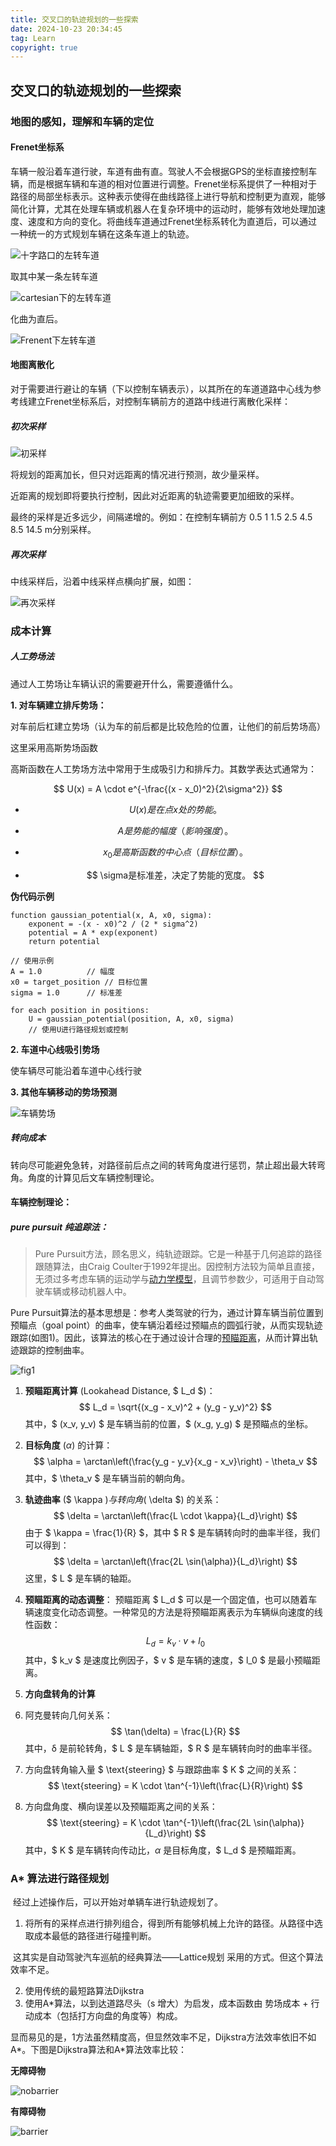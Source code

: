 ```yaml
---
title: 交叉口的轨迹规划的一些探索 
date: 2024-10-23 20:34:45
tag: Learn
copyright: true
---
```


## 交叉口的轨迹规划的一些探索

### 地图的感知，理解和车辆的定位

#### Frenet坐标系

​	车辆一般沿着车道行驶，车道有曲有直。驾驶人不会根据GPS的坐标直接控制车辆，而是根据车辆和车道的相对位置进行调整。Frenet坐标系提供了一种相对于路径的局部坐标表示。这种表示使得在曲线路径上进行导航和控制更为直观，能够简化计算，尤其在处理车辆或机器人在复杂环境中的运动时，能够有效地处理加速度、速度和方向的变化。将曲线车道通过Frenet坐标系转化为直道后，可以通过一种统一的方式规划车辆在这条车道上的轨迹。

![十字路口的左转车道](https://resource-un4.pages.dev/article/image-20241023192511211.png)

取其中某一条左转车道

![cartesian下的左转车道](https://resource-un4.pages.dev/article/99f21b22596e38e627bbfe1d7c12281.png)

化曲为直后。

![Frenent下左转车道](https://resource-un4.pages.dev/article/f81974d941ceca5c06d6bff87514dd0.png)

#### 地图离散化

对于需要进行避让的车辆（下以控制车辆表示），以其所在的车道道路中心线为参考线建立Frenet坐标系后，对控制车辆前方的道路中线进行离散化采样：

##### 初次采样

![初采样](https://resource-un4.pages.dev/article/3f3c068b5c6e4d51aa16c0216d79d62.jpg)

将规划的距离加长，但只对远距离的情况进行预测，故少量采样。

近距离的规划即将要执行控制，因此对近距离的轨迹需要更加细致的采样。

最终的采样是近多远少，间隔递增的。例如：在控制车辆前方 0.5 1 1.5 2.5 4.5 8.5 14.5 m分别采样。

##### 再次采样

中线采样后，沿着中线采样点横向扩展，如图：

![再次采样](https://resource-un4.pages.dev/article/e1f55e54b8338defe6772d47ec9cf1a.jpg)

### 成本计算

##### 人工势场法

通过人工势场让车辆认识的需要避开什么，需要遵循什么。

**1. 对车辆建立排斥势场：**

对车前后杠建立势场（认为车的前后都是比较危险的位置，让他们的前后势场高）

这里采用高斯势场函数

高斯函数在人工势场方法中常用于生成吸引力和排斥力。其数学表达式通常为：

$$
U(x) = A \cdot e^{-\frac{(x - x_0)^2}{2\sigma^2}}
$$

- $$
	U(x) 是在点  x 处的势能。
	$$

- $$
	 A  是势能的幅度（影响强度）。
	$$

- $$
	 x_0 是高斯函数的中心点（目标位置）。
	$$

- $$
	\sigma是标准差，决定了势能的宽度。
	$$

**伪代码示例**

```plaintext
function gaussian_potential(x, A, x0, sigma):
    exponent = -(x - x0)^2 / (2 * sigma^2)
    potential = A * exp(exponent)
    return potential

// 使用示例
A = 1.0          // 幅度
x0 = target_position // 目标位置
sigma = 1.0      // 标准差

for each position in positions:
    U = gaussian_potential(position, A, x0, sigma)
    // 使用U进行路径规划或控制
```

**2. 车道中心线吸引势场**

使车辆尽可能沿着车道中心线行驶

**3. 其他车辆移动的势场预测**

![车辆势场](https://resource-un4.pages.dev/article/image-20241023202057114.png)

##### 转向成本

转向尽可能避免急转，对路径前后点之间的转弯角度进行惩罚，禁止超出最大转弯角。角度的计算见后文车辆控制理论。

#### 车辆控制理论：

##### pure pursuit 纯追踪法：

> Pure Pursuit方法，顾名思义，纯轨迹跟踪。它是一种基于几何追踪的路径跟随算法，由Craig Coulter于1992年提出。因控制方法较为简单且直接，无须过多考虑车辆的运动学与[动力学模型](https://zhida.zhihu.com/search?content_id=220718048&content_type=Article&match_order=1&q=动力学模型&zd_token=eyJhbGciOiJIUzI1NiIsInR5cCI6IkpXVCJ9.eyJpc3MiOiJ6aGlkYV9zZXJ2ZXIiLCJleHAiOjE3Mjk4NTc1ODAsInEiOiLliqjlipvlrabmqKHlnosiLCJ6aGlkYV9zb3VyY2UiOiJlbnRpdHkiLCJjb250ZW50X2lkIjoyMjA3MTgwNDgsImNvbnRlbnRfdHlwZSI6IkFydGljbGUiLCJtYXRjaF9vcmRlciI6MSwiemRfdG9rZW4iOm51bGx9.G7NdYXCtfJPEQC7vd8IHNRcFk56lqAXPdyc3JqeTu_E&zhida_source=entity)，且调节参数少，可适用于自动驾驶车辆或移动机器人中。

Pure Pursuit算法的基本思想是：参考人类驾驶的行为，通过计算车辆当前位置到预瞄点（goal point）的曲率，使车辆沿着经过预瞄点的圆弧行驶，从而实现轨迹跟踪(如图1)。因此，该算法的核心在于通过设计合理的[预瞄距离](https://zhida.zhihu.com/search?content_id=220718048&content_type=Article&match_order=1&q=预瞄距离&zd_token=eyJhbGciOiJIUzI1NiIsInR5cCI6IkpXVCJ9.eyJpc3MiOiJ6aGlkYV9zZXJ2ZXIiLCJleHAiOjE3Mjk4NTc1ODAsInEiOiLpooTnnoTot53nprsiLCJ6aGlkYV9zb3VyY2UiOiJlbnRpdHkiLCJjb250ZW50X2lkIjoyMjA3MTgwNDgsImNvbnRlbnRfdHlwZSI6IkFydGljbGUiLCJtYXRjaF9vcmRlciI6MSwiemRfdG9rZW4iOm51bGx9.51r_le0proaKahq_6TbVF2LVzqVUMunQzRrYOCQX8nM&zhida_source=entity)，从而计算出轨迹跟踪的控制曲率。

![fig1](https://resource-un4.pages.dev/article/image-20241023203621670.png)

1. **预瞄距离计算** (Lookahead Distance, $ L_d $)：
   $$
   L_d = \sqrt{(x_g - x_v)^2 + (y_g - y_v)^2}
   $$
   其中，$ (x_v, y_v) $ 是车辆当前的位置，$ (x_g, y_g) $ 是预瞄点的坐标。

2. **目标角度** ($\alpha$) 的计算：
   $$
   \alpha = \arctan\left(\frac{y_g - y_v}{x_g - x_v}\right) - \theta_v
   $$
   其中，$ \theta_v $ 是车辆当前的朝向角。

3. **轨迹曲率** ($ \kappa $) 与转向角 ($ \delta $) 的关系：
   $$
   \delta = \arctan\left(\frac{L \cdot \kappa}{L_d}\right)
   $$
   由于 $ \kappa = \frac{1}{R} $，其中 $ R $ 是车辆转向时的曲率半径，我们可以得到：
   $$
   \delta = \arctan\left(\frac{2L \sin(\alpha)}{L_d}\right)
   $$
   这里，$ L $ 是车辆的轴距。

4. **预瞄距离的动态调整**：
   预瞄距离 $ L_d $ 可以是一个固定值，也可以随着车辆速度变化动态调整。一种常见的方法是将预瞄距离表示为车辆纵向速度的线性函数：
   $$
   L_d = k_v \cdot v + l_0
   $$
   其中，$ k_v $ 是速度比例因子，$ v $ 是车辆的速度，$ l_0 $ 是最小预瞄距离。

5. **方向盘转角的计算**

1. 阿克曼转向几何关系：
   $$
   \tan(\delta) = \frac{L}{R}
   $$
   其中，δ  是前轮转角，$ L $ 是车辆轴距，$ R $ 是车辆转向时的曲率半径。

2. 方向盘转角输入量 $ \text{steering} $ 与跟踪曲率 $ K $ 之间的关系：
   $$
   \text{steering} = K \cdot \tan^{-1}\left(\frac{L}{R}\right)
   $$

3. 方向盘角度、横向误差以及预瞄距离之间的关系：
   $$
   \text{steering} = K \cdot \tan^{-1}\left(\frac{2L \sin(\alpha)}{L_d}\right)
   $$
   其中，$ K $ 是车辆转向传动比，$α$ 是目标角度，$ L_d $ 是预瞄距离。



### A* 算法进行路径规划

​	经过上述操作后，可以开始对单辆车进行轨迹规划了。

1. 将所有的采样点进行排列组合，得到所有能够机械上允许的路径。从路径中选取成本最低的路径进行碰撞判断。

​	这其实是自动驾驶汽车巡航的经典算法——Lattice规划 采用的方式。但这个算法效率不足。

2. 使用传统的最短路算法Dijkstra
3. 使用A*算法，以到达道路尽头（s 增大）为启发，成本函数由 势场成本 + 行动成本（包括打方向盘的角度等）构成。

显而易见的是，1方法虽然精度高，但显然效率不足，Dijkstra方法效率依旧不如A\*。下图是Dijkstra算法和A\*算法效率比较：

**无障碍物**

![nobarrier](https://resource-un4.pages.dev/article/d7c90df607841d59a48b5672c5c1508a.gif)

**有障碍物**

![barrier](https://resource-un4.pages.dev/article/b383d524eb518bab0c1f0a14dc1ce1f5_4.gif)